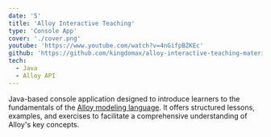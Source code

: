 ```yaml
---
date: '5'
title: 'Alloy Interactive Teaching'
type: 'Console App'
cover: './cover.png'
youtube: 'https://www.youtube.com/watch?v=4nGifpBZKEc'
github: 'https://github.com/kingdomax/alloy-interactive-teaching-material'
tech:
  - Java
  - Alloy API
---
```


Java-based console application designed to introduce learners to the fundamentals of the [Alloy modeling language](https://alloytools.org). It offers structured lessons, examples, and exercises to facilitate a comprehensive understanding of Alloy's key concepts.​

